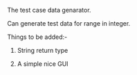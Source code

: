 The test case data genarator.

Can generate test data for range in integer.

Things to be added:-

1. String return type

2. A simple nice GUI
